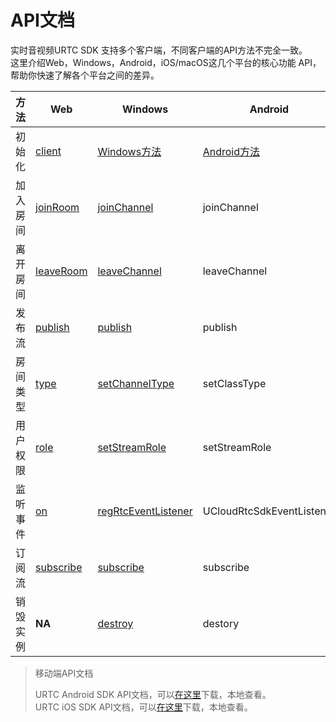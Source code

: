 # API文档

实时音视频URTC SDK 支持多个客户端，不同客户端的API方法不完全一致。    
这里介绍Web，Windows，Android，iOS/macOS这几个平台的核心功能 API，帮助你快速了解各个平台之间的差异。    

| 方法      | Web | Windows | Android | iOS |
|-|-|-|-|-|
| 初始化 | [client](https://github.com/ucloud/urtc-sdk-web#client)  | [Windows方法](https://docs.ucloud.cn/urtc/sdk/VideoStart)  | [Android方法](https://docs.ucloud.cn/urtc/sdk/VideoStart)  | [iOS方法](https://docs.ucloud.cn/urtc/sdk/VideoStart)  |
| 加入房间   | [joinRoom](https://github.com/ucloud/urtc-sdk-web#client-joinroom)  | [joinChannel](https://github.com/ucloud/urtc-win-demo/tree/master/doc#class-joinChannel)  | joinChannel  | joinRoom  |
| 离开房间   | [leaveRoom](https://github.com/ucloud/urtc-sdk-web#client-leaveroom)  | [leaveChannel](https://github.com/ucloud/urtc-win-demo/tree/master/doc#class-leaveChannel)  | leaveChannel  | leaveRoom  |
| 发布流     | [publish](https://github.com/ucloud/urtc-sdk-web#client-publish)  | [publish](https://github.com/ucloud/urtc-win-demo/tree/master/doc#class-publish)  | publish  | publish  |
| 房间类型     | [type](https://github.com/ucloud/urtc-sdk-web#client-constructor)  | [setChannelType](https://github.com/ucloud/urtc-win-demo/tree/master/doc#class-setChannelType)  | setClassType  | roomType  |
| 用户权限     | [role](https://github.com/ucloud/urtc-sdk-web#client-constructor)  | [setStreamRole](https://github.com/ucloud/urtc-win-demo/tree/master/doc#class-setStreamRole)  | setStreamRole  | streamProfile  |
| 监听事件   | [on](https://github.com/ucloud/urtc-sdk-web#client-on)  | [regRtcEventListener](https://github.com/ucloud/urtc-win-demo/tree/master/doc#class-regRtcEventListener)  | UCloudRtcSdkEventListener  | **NA**  |
| 订阅流     | [subscribe](https://github.com/ucloud/urtc-sdk-web#client-subscribe)  | [subscribe](https://github.com/ucloud/urtc-win-demo/tree/master/doc#class-subscribe)  | subscribe  | subscribeMethod  |
| 销毁实例   | **NA**  | [destroy](https://github.com/ucloud/urtc-win-demo/tree/master/doc#class-destroy)  | destory  | destory   |

> 移动端API文档
> 
> URTC Android SDK API文档，可以[在这里](https://github.com/ucloud/urtc-android-demo)下载，本地查看。    
> URTC iOS SDK API文档，可以[在这里](https://github.com/ucloud/urtc-ios-demo)下载，本地查看。
